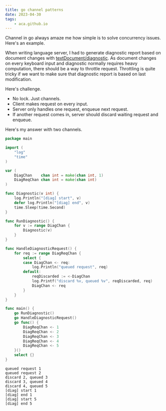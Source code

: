 ```yaml
---
title: go channel patterns
date: 2023-04-30
tags:
    - aca.github.io
---
```


Channel in go always amaze me how simple is to solve concurrency issues. Here's an example.

When writing language server, I had to generate diagnostic report based on document changes with [textDocument/diagnostic](https://microsoft.github.io/language-server-protocol/specifications/lsp/3.17/specification/#textDocument_diagnostic).
As document changes on every keyboard input and diagnostic normally requires heavy computation, there should be a way to throttle request.
Throttling is quite tricky if we want to make sure that diagnostic report is based on last modification.

Here's challenge.

- No lock. Just channels.
- Client makes request on every input.
- Server only handles one request, enqueue next request.
- If another request comes in, server should discard waiting request and enqueue.

Here's my answer with two channels.

```go
package main

import (
	"log"
	"time"
)

var (
	DiagChan    chan int = make(chan int, 1)
	DiagReqChan chan int = make(chan int)
)

func Diagnostic(v int) {
	log.Println("[diag] start", v)
	defer log.Println("[diag] end", v)
	time.Sleep(time.Second)
}

func RunDiagnostic() {
	for v := range DiagChan {
		Diagnostic(v)
	}
}

func HandleDiagnosticRequest() {
	for req := range DiagReqChan {
		select {
		case DiagChan <- req:
			log.Println("queued request", req)
		default:
			reqDiscarded := <-DiagChan
			log.Printf("discard %v, queued %v", reqDiscarded, req)
			DiagChan <- req
		}
	}
}

func main() {
	go RunDiagnostic()
	go HandleDiagnosticRequest()
	go func() {
		DiagReqChan <- 1
		DiagReqChan <- 2
		DiagReqChan <- 3
		DiagReqChan <- 4
		DiagReqChan <- 5
	}()
	select {}
}

```

```
queued request 1
queued request 2
discard 2, queued 3
discard 3, queued 4
discard 4, queued 5
[diag] start 1
[diag] end 1
[diag] start 5
[diag] end 5
```
